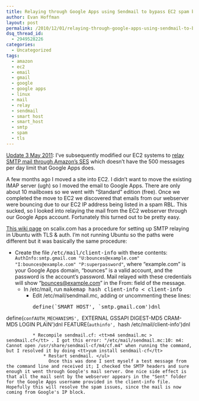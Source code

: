 ```yaml
---
title: Relaying through Google Apps using Sendmail to bypass EC2 spam blockage
author: Evan Hoffman
layout: post
permalink: /2010/12/01/relaying-through-google-apps-using-sendmail-to-bypass-ec2-spam-blockage/
dsq_thread_id:
  - 2949528226
categories:
  - Uncategorized
tags:
  - amazon
  - ec2
  - email
  - gmail
  - google
  - google apps
  - linux
  - mail
  - relay
  - sendmail
  - smart host
  - smart_host
  - smtp
  - spam
  - tls
---
```

<ins datetime="2011-05-03T14:13:21+00:00">Update 3 May 2011</ins>: I&#8217;ve subsequently modified our EC2 systems to <a href="http://www.evanhoffman.com/evan/?p=1220" onclick="_gaq.push(['_trackEvent', 'outbound-article', 'http://www.evanhoffman.com/evan/?p=1220', 'relay SMTP mail through Amazon&#8217;s SES']);" >relay SMTP mail through Amazon&#8217;s SES</a> which doesn&#8217;t have the 500 messages per day limit that Google Apps does.

A few months ago I moved a site into EC2. I didn&#8217;t want to move the existing IMAP server (ugh) so I moved the email to Google Apps. There are only about 10 mailboxes so we went with &#8220;Standard&#8221; edition (free). Once we completed the move to EC2 we discovered that emails from our webserver were bouncing due to our EC2 IP address being listed in a spam RBL. This sucked, so I looked into relaying the mail from the EC2 webserver through our Google Apps account. Fortunately this turned out to be pretty easy.

<a href="http://www.scalix.com/wiki/index.php?title=Configuring_Sendmail_with_smarthost_Ubuntu_Gutsy#Configuring_a_smarthost_for_sendmail" onclick="_gaq.push(['_trackEvent', 'outbound-article', 'http://www.scalix.com/wiki/index.php?title=Configuring_Sendmail_with_smarthost_Ubuntu_Gutsy#Configuring_a_smarthost_for_sendmail', 'This wiki page']);" >This wiki page</a> on scalix.com has a procedure for setting up SMTP relaying in Ubuntu with TLS &#038; auth. I&#8217;m not running Ubuntu so the paths were different but it was basically the same procedure:

  * Create the file <tt>/etc/mail/client-info</tt> with these contents: `AuthInfo:smtp.gmail.com "U:bounces@example.com" "I:bounces@example.com" "P:superpassword"`, where &#8220;example.com&#8221; is your Google Apps domain, &#8220;bounces&#8221; is a valid account, and the password is the account&#8217;s password. Mail relayed with these credentials will show &#8220;bounces@example.com&#8221; in the From: field of the message. 
      * In /etc/mail, run <tt>makemap hash client-info < client-info</tt> 
          * Edit /etc/mail/sendmail.mc, adding or uncommenting these lines: 
            <pre>define(`SMART_HOST', `smtp.gmail.com')dnl
define(`confAUTH_MECHANISMS', `EXTERNAL GSSAPI DIGEST-MD5 CRAM-MD5 LOGIN PLAIN')dnl
FEATURE(`authinfo', `hash /etc/mail/client-info')dnl
</pre>
            
              * Recompile sendmail.cf: <tt>m4 sendmail.mc > sendmail.cf</tt> . I got this error: "/etc/mail/sendmail.mc:10: m4: Cannot open /usr/share/sendmail-cf/m4/cf.m4" when running the command, but I resolved it by doing <tt>yum install sendmail-cf</tt> 
                  * Restart sendmail. </ul> 
                    Once this was done I sent myself a test message from the command line and received it; I checked the SMTP headers and sure enough it went through Google's mail server. One nice side effect is that all the mail sent by the webserver appears in the "Sent" folder for the Google Apps username provided in the client-info file. Hopefully this will resolve the spam issues, since the mail is now coming from Google's IP block.